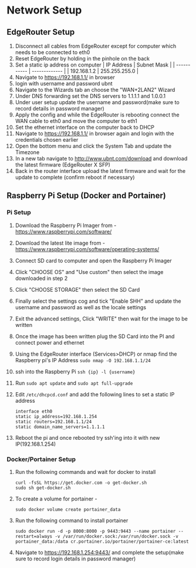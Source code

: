 # Network Setup
## EdgeRouter Setup 
 1. Disconnect all cables from EdgeRouter except for computer which needs to be connected to eth0
 2. Reset EdgeRouter by holding in the pinhole on the back
 3. Set a static ip address on computer
    | IP Address  | Subnet Mask   |
    | ----------- | ------------- |
    | 192.168.1.2 | 255.255.255.0 |
 4. Navigate to https://192.168.1.1/ in browser
 5. login with username and password ubnt
 6. Navigate to the Wizards tab an choose the "WAN+2LAN2" Wizard
 7. Under DNS forwarding set the DNS servers to 1.1.1.1 and 1.0.0.1
 8. Under user setup update the username and password(make sure to record details in password manager)
 9. Apply the config and while the EdgeRouter is rebooting connect the WAN cable to eth0 and move the computer to eth1
 10. Set the ethernet interface on the computer back to DHCP
 11. Navigate to https://192.168.1.1/ in browser again and login with the credentials chosen earlier
 12. Open the bottom menu and click the System Tab and update the Timezone 
 13. In a new tab navigate to http://www.ubnt.com/download and download the latest firmware (EdgeRouter X SFP)
 14. Back in the router interface upload the latest firmware and wait for the update to complete (confirm reboot if necessary)


## Raspberry Pi Setup (Docker and Portainer)
 ### Pi Setup
 1. Download the Raspberry Pi Imager from - https://www.raspberrypi.com/software/
 2. Download the latest lite image from - https://www.raspberrypi.com/software/operating-systems/
 3. Connect SD card to computer and open the Raspberry Pi Imager
 4. Click "CHOOSE OS" and "Use custom" then select the image downloaded in step 2
 5. Click "CHOOSE STORAGE" then select the SD Card
 6. Finally select the settings cog and tick "Enable SHH" and update the username and password as well as the locale settings
 7. Exit the advanced settings, Click "WRITE" then wait for the image to be written
 8. Once the image has been written plug the SD Card into the PI and connect power and ethernet
 9. Using the EdgeRouter interface (Services>DHCP) or nmap find the Raspberry pi's IP Address `sudo nmap -O 192.168.1.1/24`
 10. ssh into the Raspberry Pi `ssh {ip} -l {username}`
 11. Run `sudo apt update` and `sudo apt full-upgrade`
 12. Edit `/etc/dhcpcd.conf` and add the following lines to set a static IP address
     ```
     interface eth0
     static ip_address=192.168.1.254
     static routers=192.168.1.1/24
     static domain_name_servers=1.1.1.1
     ```

 13. Reboot the pi and once rebooted try ssh'ing into it with new IP(192.168.1.254)
 ### Docker/Portainer Setup 
 1. Run the following commands and wait for docker to install
    ```
    curl -fsSL https://get.docker.com -o get-docker.sh
    sudo sh get-docker.sh
    ```
 2. To create a volume for portainer - 
    ```
    sudo docker volume create portainer_data
    ```
 3. Run the following command to install portainer

    ```
    sudo docker run -d -p 8000:8000 -p 9443:9443 --name portainer --restart=always -v /var/run/docker.sock:/var/run/docker.sock -v portainer_data:/data cr.portainer.io/portainer/portainer-ce:latest
    ```
 4. Navigate to https://192.168.1.254:9443/ and complete the setup(make sure to record login details in password manager)
